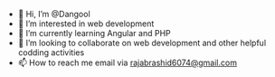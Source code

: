 - 👋 Hi, I’m @Dangool
- 👀 I’m interested in web development
- 🌱 I’m currently learning Angular and PHP
- 💞️ I’m looking to collaborate on web development and other helpful codding activities
- 📫 How to reach me email via rajabrashid6074@gmail.com

<!---
Dangool/Dangool is a ✨ special ✨ repository because its `README.md` (this file) appears on your GitHub profile.
You can click the Preview link to take a look at your changes.
--->
